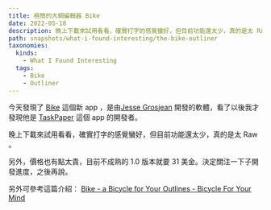 ```yaml
---
title: 極簡的大綱編輯器 Bike
date: 2022-05-18
description: 晚上下載來試用看看，確實打字的感覺蠻好，但目前功能還太少，真的是太 Raw 。
path: snapshots/what-i-found-interesting/the-bike-outliner
taxonomies:
  kinds: 
    - What I Found Interesting
  tags: 
    - Bike
    - Outliner
---
```


今天發現了 [Bike](https://hogbaysoftware.netlify.app/bike/) 這個新 app ，是由[Jesse Grosjean](https://twitter.com/jessegrosjean) 開發的軟體，看了以後我才發現他是 [TaskPaper](https://www.taskpaper.com/) 這個 app 的開發者。

晚上下載來試用看看，確實打字的感覺蠻好，但目前功能還太少，真的是太 Raw 。

另外，價格也有點太貴，目前不成熟的 1.0 版本就要 31 美金。決定關注一下子開發進度，之後再說。

另外可參考這篇介紹： [Bike - a Bicycle for Your Outlines - Bicycle For Your Mind](http://bicycleforyourmind.com/bike_a_bicycle_for_your_outlines)